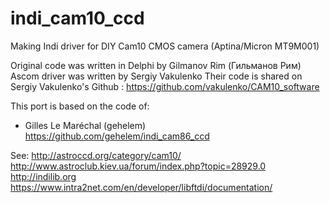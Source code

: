 # indi_cam10_ccd
Making Indi driver for DIY Cam10 CMOS camera (Aptina/Micron MT9M001)

Original code was written in Delphi by Gilmanov Rim (Гильманов Рим)
Ascom driver was written by Sergiy Vakulenko
Their code is shared on Sergiy Vakulenko's Github :
https://github.com/vakulenko/CAM10_software

This port is based on the code of: 
- Gilles Le Maréchal (gehelem)
https://github.com/gehelem/indi_cam86_ccd

See:
http://astroccd.org/category/cam10/
http://www.astroclub.kiev.ua/forum/index.php?topic=28929.0
http://indilib.org
https://www.intra2net.com/en/developer/libftdi/documentation/

